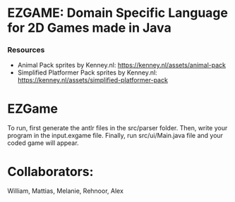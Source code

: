 
# EZGAME: Domain Specific Language for 2D Games made in Java

### Resources
* Animal Pack sprites by Kenney.nl: https://kenney.nl/assets/animal-pack
* Simplified Platformer Pack sprites by Kenney.nl: https://kenney.nl/assets/simplified-platformer-pack

# EZGame

To run, first generate the antlr files in the src/parser folder.
Then, write your program in the input.exgame file. 
Finally, run src/ui/Main.java file and your coded game will appear.

# Collaborators:

William, Mattias, Melanie, Rehnoor, Alex
